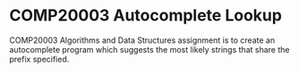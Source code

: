 # COMP20003 Autocomplete Lookup

COMP20003 Algorithms and Data Structures assignment is to create an autocomplete program which suggests the most likely strings that share the prefix specified.


